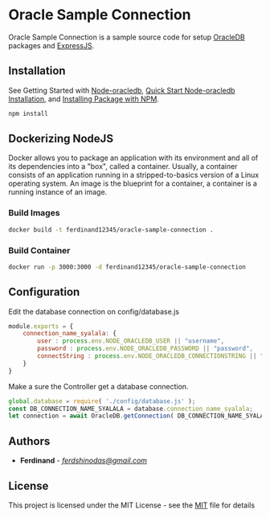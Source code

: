 # Oracle Sample Connection
Oracle Sample Connection is a sample source code for setup [OracleDB](https://www.npmjs.com/package/oracledb) packages and [ExpressJS](https://expressjs.com/).

## Installation
See Getting Started with [Node-oracledb](https://oracle.github.io/node-oracledb/doc/api.html#getstarted), [Quick Start Node-oracledb Installation](https://oracle.github.io/node-oracledb/INSTALL.html#quickstart), and [Installing Package with NPM](https://docs.npmjs.com/cli/install).
```bash
npm install
```

## Dockerizing NodeJS
Docker allows you to package an application with its environment and all of its dependencies into a "box", called a container. Usually, a container consists of an application running in a stripped-to-basics version of a Linux operating system. An image is the blueprint for a container, a container is a running instance of an image.
### Build Images
```sh
docker build -t ferdinand12345/oracle-sample-connection .
```
### Build Container
```sh
docker run -p 3000:3000 -d ferdinand12345/oracle-sample-connection
```

## Configuration
Edit the database connection on config/database.js
```javascript
module.exports = {
	connection_name_syalala: {
		user : process.env.NODE_ORACLEDB_USER || "username",
		password : process.env.NODE_ORACLEDB_PASSWORD || "password",
		connectString : process.env.NODE_ORACLEDB_CONNECTIONSTRING || "hostname:port/service_name"
	}
}
```
Make a sure the Controller get a database connection.
```javascript
global.database = require( './config/database.js' );
const DB_CONNECTION_NAME_SYALALA = database.connection_name_syalala;
let connection = await OracleDB.getConnection( DB_CONNECTION_NAME_SYALALA );
```

## Authors
* **Ferdinand** - *ferdshinodas@gmail.com* 

## License
This project is licensed under the MIT License - see the [MIT](https://choosealicense.com/licenses/mit/) file for details
